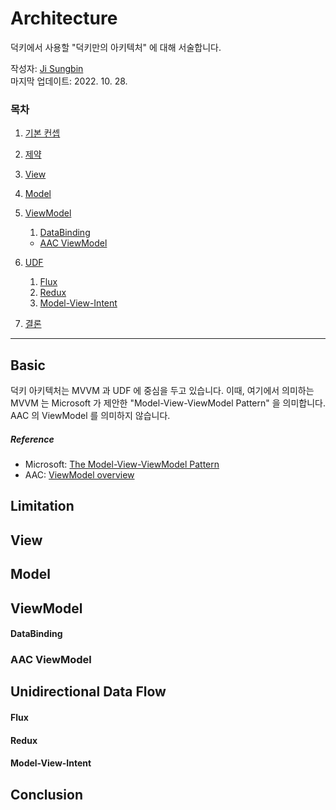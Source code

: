 # Architecture

덕키에서 사용할 "덕키만의 아키텍처" 에 대해 서술합니다.

작성자: [Ji Sungbin](https://www.linkedin.com/in/ji-sungbin-4343b7219/)  
마지막 업데이트: 2022. 10. 28.

### 목차

1. [기본 컨셉](#Basic)

2. [제약](#Limitation)

3. [View](#View)

4. [Model](#Model)

5. [ViewModel](#ViewModel)
   1. [DataBinding](#DataBinding)
   - [AAC ViewModel](#AAC-ViewModel)

6. [UDF](#Unidirectional-Data-Flow)
   1. [Flux](#Flux)
   2. [Redux](#Redux)
   3. [Model-View-Intent](#Model-View-Intent)

7. [결론](#conclusion)

---

## Basic

덕키 아키텍처는 MVVM 과 UDF 에 중심을 두고 있습니다. 이때, 여기에서 의미하는 MVVM 는 Microsoft 가 제안한 "Model-View-ViewModel Pattern" 을 의미합니다. AAC 의 ViewModel 를 의미하지 않습니다.

##### Reference

- Microsoft: [The Model-View-ViewModel Pattern](https://learn.microsoft.com/en-us/xamarin/xamarin-forms/enterprise-application-patterns/mvvm)
- AAC: [ViewModel overview](https://developer.android.com/topic/libraries/architecture/viewmodel)

## Limitation

## View

## Model

## ViewModel

#### DataBinding

### AAC ViewModel

## Unidirectional Data Flow

#### Flux

#### Redux

#### Model-View-Intent

## Conclusion
